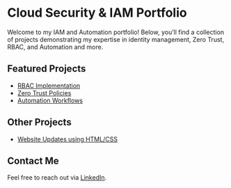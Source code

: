 # Cloud Security & IAM Portfolio

Welcome to my IAM and Automation portfolio! Below, you’ll find a collection of projects demonstrating my expertise in identity management, Zero Trust, RBAC, and Automation and more.

## Featured Projects
- [RBAC Implementation](RBAC/rbac-okta.md)
- [Zero Trust Policies](Zero_Trust/zero-trust.md)
- [Automation Workflows](Workflow_Automation/automation.md)

## Other Projects
- [Website Updates using HTML/CSS](HTML_CSS/html_css.md)

## Contact Me  
Feel free to reach out via [LinkedIn](https://linkedin.com/in/vovincent12).
